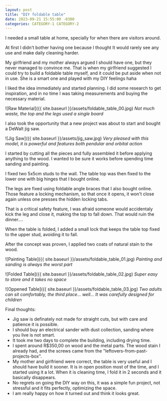 ```yaml
---
layout: post
title: "DIY foldable table"
date: 2023-09-21 15:55:00 -0300
categories: CATEGORY-1 CATEGORY-2
---
```


I needed a small table at home, specially for when there are visitors around. 

At first I didn't bother having one because I thought It would rarely see any use and make daily cleaning harder.

My girlfriend and my mother always argued I should have one, but they never managed to convince me. That is when my 
girlfriend suggested I could try to build a foldable table myself, and it could be put aside when not in use. 
She is a smart one and played with my DIY feelings haha

I liked the idea immediately and started planning. I did some research to get inspiration, and in no time I was taking 
measurements and buying the necessary material.

![Raw Material]({{ site.baseurl }}/assets/foldable_table_00.jpg) *Not much waste, the top and the legs used a single
board*

I also took the opportunity that a new project was about to start and bought a DeWalt jig saw.

![Jig Saw]({{ site.baseurl }}/assets/jig_saw.jpg) *Very pleased with this model, it is powerful and features 
both pendular and orbital action*

I started by cutting all the pieces and fully assembled it before applying anything to the wood. I wanted to be sure it
works before spending time sanding and painting.

I fixed two 5x5cm studs to the wall. The table top was then fixed to the lower one with big hinges that I bought online.

The legs are fixed using foldable angle braces that I also bought online. Those feature a locking mechanism, so that 
once it opens, it won't close again unless one presses the hidden locking tabs. 

That is a critical safety feature, I was afraid someone would accidentaly kick the leg and close it, making the top to 
fall down. That would ruin the dinner....

When the table is folded, I added a small lock that keeps the table top fixed to the upper stud, avoiding it to fall.

After the concept was proven, I applied two coats of natural stain to the wood.

![Painting Table]({{ site.baseurl }}/assets/foldable_table_01.jpg) *Painting and sanding is always the worst part*

![Folded Table]({{ site.baseurl }}/assets/foldable_table_02.jpg) *Super easy to store and it takes no space*

![Oppened Table]({{ site.baseurl }}/assets/foldable_table_03.jpg) *Two adults can sit comfortably, the third place...
well... It was carefully designed for children*

Final thoughts:

* Jig saw is definately not made for straight cuts, but with care and patience it is possible.
* I should buy an electrical sander with dust collection, sanding where you live is not smart.
* It took me two days to complete the building, including drying time.
* I spent around R$350,00 on wood and the metal parts. The wood stain I already had, and the screws came from the
 "leftovers-from-past-projects-box".
* My mother and girlfriend were correct, the table is very useful and I should have build it sooner. It is in open
 position most of the time, and I started using it a lot. 
 When it is cleaning time, I fold it in 2 seconds and it basically disappears.
* No regrets on going the DIY way on this, it was a simple fun project, not stressful and it fits perfectly, optimizing
 the space.
* I am really happy on how it turned out and think it looks great.
